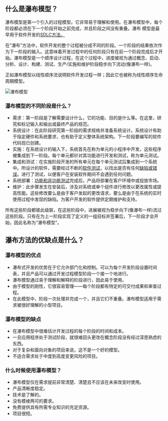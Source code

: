 ## 什么是瀑布模型？

瀑布模型是第一个引入的过程模型。它非常易于理解和使用。在瀑布模型中，每个阶段都必须在下一个阶段开始之前完成，并且阶段之间没有重叠。瀑布 模型是最早用于软件开发的[SDLC方法。](https://toolsqa.com/software-testing/software-development-life-cycle/)

在“瀑布”方法中，软件开发的整个过程被分成不同的阶段。一个阶段的结果依次作为下一阶段的输入。这意味着开发过程中的任何阶段只有在前一个阶段完成后才开始。瀑布模型是一个顺序设计过程，在这个过程中，进度被视为通过概念、启动、分析、设计、构建、测试、生产/实施和维护阶段稳步向下流动(像瀑布一样)。

正如瀑布模型以线性顺序流说明软件开发过程一样；因此它也被称为线性顺序生命周期模型。

![瀑布模型](https://toolsqa.com/gallery/Software%20testing/1.WaterFall%20Model.png)

### 瀑布模型的不同阶段是什么？

-   需求：第一阶段是了解需要设计什么，它的功能、目的是什么等。在这里，研究和标记输入和输出或最终产品的规范。
-   系统设计：在此阶段研究第一阶段的需求规格并准备系统设计。系统设计有助于指定硬件和系统要求，也有助于定义整体系统架构。下一阶段要编写的软件代码现已创建。
-   实施：在系统设计的输入下，系统首先在称为单元的小程序中开发，这些程序被集成到下一阶段。每个单元都针对其功能进行开发和测试，称为单元测试。
-   集成和测试：在实施阶段开发的所有单元在每个单元测试后集成到一个系统中。所设计的软件，需要经过不断的[软件测试](https://www.toolsqa.com/software-testing/software-testing/)，以找出是否有任何[缺陷或错误](https://www.toolsqa.com/software-testing/istqb/error-defect-failure/)。进行了测试，以便客户在安装软件期间不会遇到任何问题。
-   系统部署：[功能和非功能测试](https://www.toolsqa.com/software-testing/functional-and-non-functional-testing/)完成后，产品将部署在客户环境中或投放市场。
-   维护：此步骤发生在安装后，涉及对系统或单个组件进行修改以更改属性或提高性能。这些修改要么是由于客户发起的更改请求，要么是由于在系统的实时使用过程中发现的缺陷。为客户开发的软件提供定期维护和支持。

所有这些阶段都彼此级联，在这些阶段中，进展被视为稳步向下(像瀑布一样)流过这些阶段。只有在为上一阶段实现了定义的一组目标并签署后，下一阶段才会开始，因此名称为“瀑布模型”。

## 瀑布方法的优缺点是什么？

### 瀑布模型的优点

-   瀑布式开发的优势在于它允许部门化和控制。可以为每个开发阶段设置时间表，并且产品可以通过开发过程模型阶段一个接一个地进行。
-   瀑布模型通过易于理解和解释的阶段进行，因此易于使用。
-   由于模型的刚性，它很容易管理——每个阶段都有特定的可交付成果和审查过程。
-   在此模型中，阶段一次处理并完成一个，并且它们不重叠。瀑布模型适用于需求被很好理解的小型项目。

### 瀑布模型的缺点

-   在瀑布模型中很难估计开发过程的每个阶段的时间和成本。
-   一旦应用程序处于测试阶段，就很难回头更改在概念阶段没有经过深思熟虑的东西。
-   对于复杂和面向对象的项目来说，这不是一个好的模型。
-   不适合需求处于中度到高度变更风险的项目。

### 什么时候使用瀑布模型？

-   瀑布模型仅在需求提前非常清楚、清楚且不应该在未来改变时使用。
-   产品清晰度稳定。
-   技术是了解的。
-   没有模棱两可的要求。
-   免费提供具有所需专业知识的充足资源。
-   项目很短。